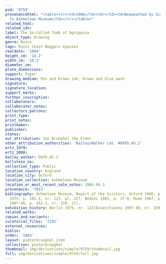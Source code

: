 ```yaml
---
pid: '9759'
provenancehtml: "<table><tr><td>1966</td><td></td><td>Bequeathed by Sir Richard Nosworthy
  to Ashmolean Museum</td></tr></table>"
related_html:
related_ids:
label: The So-Called Tomb of Agrippina
object_type: Drawing
genre: Ruins
tags: Ruins Coast Beggars Gypsies
realdate: '1604'
height_cm: '14.2'
width_cm: '26.2'
diameter_cm:
plate_dimensions:
support: Paper
drawing_medium: Pen and brown ink, brown and blue wash
signature:
signature_location:
support_marks:
further_inscription:
collaborators:
collaborator_notes:
collectors_patrons:
print_type:
print_notes:
printmaker:
publisher:
states:
our_attribution: Jan Brueghel the Elder
other_attribution_authorities: 'Bailey/Walker cat. #OXFD.AS.2'
ertz_1979:
ertz_2008:
bailey_walker: OXFD.AS.2
hollstein_no:
collection_type: Public
location_country: England
location_city: Oxford
location_collection: Ashmolean Museum
location_or_most_recent_sale_notes: 1966.66.3
provenance: '7013'
bibliography: Ashmolean Museum, Report of the Visitors, Oxford 1966, p. 30; Berlin
  1975, p. 101-2, nr. 123, pl. 227; Bedoni 1983, p. 37-8; Rome 1987, p. 100; Essen/Vienna
  1997-98, p. 452-3, nr. 159, ill.
exhibition_history: Berlin 1975, nr. 123|Essen/Vienna 1997-98, nr. 159
related_works:
copies_and_variants:
curatorial_files: '7291'
external_resources:
biblio:
order: '1083'
layout: pieterbrueghel_item
collection: pieterbrueghel
thumbnail: img/derivatives/simple/9759/thumbnail.jpg
full: img/derivatives/simple/9759/full.jpg
---
```

